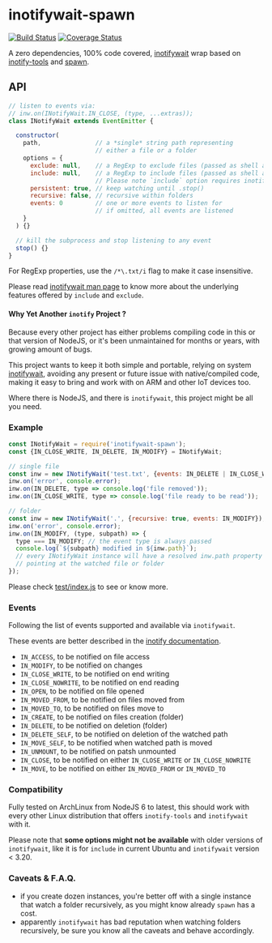 # inotifywait-spawn

[![Build Status](https://travis-ci.com/WebReflection/inotifywait-spawn.svg?branch=master)](https://travis-ci.com/WebReflection/inotifywait-spawn) [![Coverage Status](https://coveralls.io/repos/github/WebReflection/inotifywait-spawn/badge.svg?branch=master)](https://coveralls.io/github/WebReflection/inotifywait-spawn?branch=master)

A zero dependencies, 100% code covered, [inotifywait](https://linux.die.net/man/1/inotifywait) wrap based on [inotify-tools](https://github.com/rvoicilas/inotify-tools/wiki) and [spawn](https://nodejs.org/api/child_process.html#child_process_child_process_spawn_command_args_options).


## API

```js
// listen to events via:
// inw.on(INotifyWait.IN_CLOSE, (type, ...extras));
class INotifyWait extends EventEmitter {

  constructor(
    path,               // a *single* string path representing
                        // either a file or a folder
    options = {
      exclude: null,    // a RegExp to exclude files (passed as shell argument)
      include: null,    // a RegExp to include files (passed as shell argument)
                        // Please note `include` option requires inotifywait 3.20+
      persistent: true, // keep watching until .stop()
      recursive: false, // recursive within folders
      events: 0         // one or more events to listen for
                        // if omitted, all events are listened
    }
  ) {}

  // kill the subprocess and stop listening to any event
  stop() {}
}
```

For RegExp properties, use the `/*\.txt/i` flag to make it case insensitive.

Please read [inotifywait man page](https://linux.die.net/man/1/inotifywait) to know more about the underlying features offered by `include` and `exclude`.


#### Why Yet Another `inotify` Project ?

Because every other project has either problems compiling code in this or that version of NodeJS, or it's been unmaintained for months or years, with growing amount of bugs.

This project wants to keep it both simple and portable, relying on system [inotifywait](https://linux.die.net/man/1/inotifywait), avoiding any present or future issue with native/compiled code, making it easy to bring and work with on ARM and other IoT devices too.

Where there is NodeJS, and there is `inotifywait`, this project might be all you need.


### Example

```js
const INotifyWait = require('inotifywait-spawn');
const {IN_CLOSE_WRITE, IN_DELETE, IN_MODIFY} = INotifyWait;

// single file
const inw = new INotifyWait('test.txt', {events: IN_DELETE | IN_CLOSE_WRITE});
inw.on('error', console.error);
inw.on(IN_DELETE, type => console.log('file removed'));
inw.on(IN_CLOSE_WRITE, type => console.log('file ready to be read'));

// folder
const inw = new INotifyWait('.', {recursive: true, events: IN_MODIFY});
inw.on('error', console.error);
inw.on(IN_MODIFY, (type, subpath) => {
  type === IN_MODIFY; // the event type is always passed
  console.log(`${subpath} modified in ${inw.path}`);
  // every INotifyWait instance will have a resolved inw.path property
  // pointing at the watched file or folder
});
```

Please check [test/index.js](./test/index.js) to see or know more.


### Events

Following the list of events supported and available via `inotifywait`.

These events are better described in the [inotify documentation](http://man7.org/linux/man-pages/man7/inotify.7.html).

  * `IN_ACCESS`, to be notified on file access
  * `IN_MODIFY`, to be notified on changes
  * `IN_CLOSE_WRITE`, to be notified on end writing
  * `IN_CLOSE_NOWRITE`, to be notified on end reading
  * `IN_OPEN`, to be notified on file opened
  * `IN_MOVED_FROM`, to be notified on files moved from
  * `IN_MOVED_TO`, to be notified on files move to
  * `IN_CREATE`, to be notified on files creation (folder)
  * `IN_DELETE`, to be notified on deletion (folder)
  * `IN_DELETE_SELF`, to be notified on deletion of the watched path
  * `IN_MOVE_SELF`, to be notified when watched path is moved
  * `IN_UNMOUNT`, to be notified on patsh unmounted
  * `IN_CLOSE`, to be notified on either `IN_CLOSE_WRITE` or `IN_CLOSE_NOWRITE`
  * `IN_MOVE`, to be notified on either `IN_MOVED_FROM` or `IN_MOVED_TO`


### Compatibility
Fully tested on ArchLinux from NodeJS 6 to latest, this should work with every other Linux distribution that offers `inotify-tools` and `inotifywait` with it.

Please note that **some options might not be available** with older versions of `inotifywait`, like it is for `include` in current Ubuntu and `inotifywait` version < 3.20.


### Caveats & F.A.Q.

  * if you create dozen instances, you're better off with a single instance that watch a folder recursively, as you might know already `spawn` has a cost.
  * apparently `inotifywait` has bad reputation when watching folders recursively, be sure you know all the caveats and behave accordingly.
